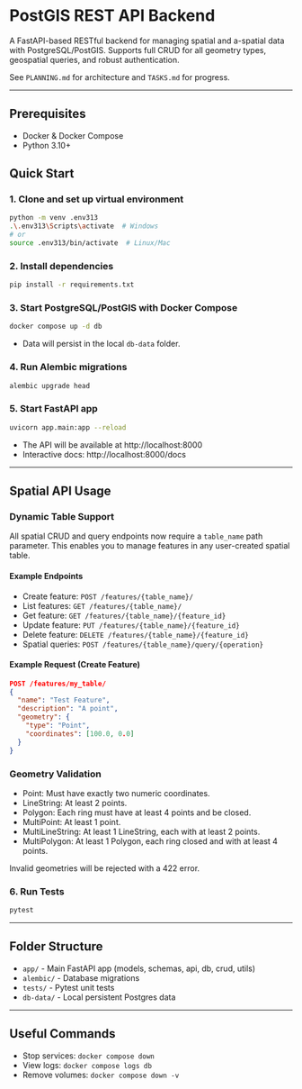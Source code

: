 # PostGIS REST API Backend

A FastAPI-based RESTful backend for managing spatial and a-spatial data with PostgreSQL/PostGIS. Supports full CRUD for all geometry types, geospatial queries, and robust authentication.

See `PLANNING.md` for architecture and `TASKS.md` for progress.

---

## Prerequisites
- Docker & Docker Compose
- Python 3.10+

## Quick Start

### 1. Clone and set up virtual environment
```sh
python -m venv .env313
.\.env313\Scripts\activate  # Windows
# or
source .env313/bin/activate  # Linux/Mac
```

### 2. Install dependencies
```sh
pip install -r requirements.txt
```

### 3. Start PostgreSQL/PostGIS with Docker Compose
```sh
docker compose up -d db
```
- Data will persist in the local `db-data` folder.

### 4. Run Alembic migrations
```sh
alembic upgrade head
```

### 5. Start FastAPI app
```sh
uvicorn app.main:app --reload
```

- The API will be available at http://localhost:8000
- Interactive docs: http://localhost:8000/docs

---

## Spatial API Usage

### Dynamic Table Support
All spatial CRUD and query endpoints now require a `table_name` path parameter. This enables you to manage features in any user-created spatial table.

#### Example Endpoints
- Create feature: `POST /features/{table_name}/`
- List features: `GET /features/{table_name}/`
- Get feature: `GET /features/{table_name}/{feature_id}`
- Update feature: `PUT /features/{table_name}/{feature_id}`
- Delete feature: `DELETE /features/{table_name}/{feature_id}`
- Spatial queries: `POST /features/{table_name}/query/{operation}`

#### Example Request (Create Feature)
```json
POST /features/my_table/
{
  "name": "Test Feature",
  "description": "A point",
  "geometry": {
    "type": "Point",
    "coordinates": [100.0, 0.0]
  }
}
```

### Geometry Validation
- Point: Must have exactly two numeric coordinates.
- LineString: At least 2 points.
- Polygon: Each ring must have at least 4 points and be closed.
- MultiPoint: At least 1 point.
- MultiLineString: At least 1 LineString, each with at least 2 points.
- MultiPolygon: At least 1 Polygon, each ring closed and with at least 4 points.

Invalid geometries will be rejected with a 422 error.

### 6. Run Tests
```sh
pytest
```

---

## Folder Structure
- `app/` - Main FastAPI app (models, schemas, api, db, crud, utils)
- `alembic/` - Database migrations
- `tests/` - Pytest unit tests
- `db-data/` - Local persistent Postgres data

---

## Useful Commands
- Stop services: `docker compose down`
- View logs: `docker compose logs db`
- Remove volumes: `docker compose down -v`
